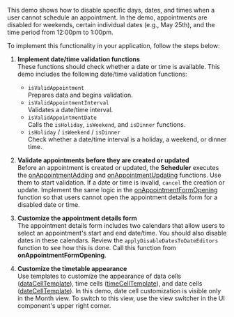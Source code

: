 This demo shows how to disable specific days, dates, and times when a user cannot schedule an appointment. In the demo, appointments are disabled for weekends, certain individual dates (e.g., May 25th), and the time period from 12:00pm to 1:00pm.

To implement this functionality in your application, follow the steps below:

1. **Implement date/time validation functions**         
These functions should check whether a date or time is available. This demo includes the following date/time validation functions:

    - `isValidAppointment`          
    Prepares data and begins validation.
    - `isValidAppointmentInterval`      
    Validates a date/time interval.
    - `isValidAppointmentDate`      
    Calls the `isHoliday`, `isWeekend`, and `isDinner` functions.
    - `isHoliday` / `isWeekend` / `isDinner`        
    Check whether a date/time interval is a holiday, a weekend, or dinner time.

1. **Validate appointments before they are created or updated**         
Before an appointment is created or updated, the **Scheduler** executes the [onAppointmentAdding][0] and [onAppointmentUpdating][1] functions. Use them to start validation. If a date or time is invalid, `cancel` the creation or update. Implement the same logic in the [onAppointmentFormOpening][2] function so that users cannot open the appointment details form for a disabled date or time.

1. **Customize the appointment details form**           
The appointment details form includes two calendars that allow users to select an appointment's start and end date/time. You should also disable dates in these calendars. Review the `applyDisableDatesToDateEditors` function to see how this is done. Call this function from **onAppointmentFormOpening**.

1. **Customize the timetable appearance**       
Use templates to customize the appearance of data cells ([dataCellTemplate][3]), time cells ([timeCellTemplate][4]), and date cells ([dateCellTemplate][5]). In this demo, date cell customization is visible only in the Month view. To switch to this view, use the view switcher in the UI component's upper right corner.

[0]: /Documentation/ApiReference/UI_Widgets/dxScheduler/Configuration/#onAppointmentAdding
[1]: /Documentation/ApiReference/UI_Widgets/dxScheduler/Configuration/#onAppointmentUpdating
[2]: /Documentation/ApiReference/UI_Widgets/dxScheduler/Configuration/#onAppointmentFormOpening
[3]: /Documentation/ApiReference/UI_Widgets/dxScheduler/Configuration/#dataCellTemplate
[4]: /Documentation/ApiReference/UI_Widgets/dxScheduler/Configuration/#timeCellTemplate
[5]: /Documentation/ApiReference/UI_Widgets/dxScheduler/Configuration/#dateCellTemplate
